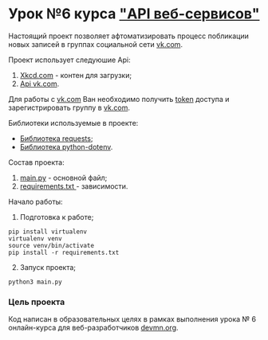 # Урок №6  курса ["API веб-сервисов"](https://dvmn.org/modules/web-api/)

Настоящий проект позволяет афтоматизировать процесс побликации новых записей в группах социальной сети [vk.com](https://vk.com).


Проект использует следуюшие Api:
1. [Хkcd.com](https://xkcd.com/json.html) - контен для загрузки;
2. [Api vk.com](https://vk.com/dev).

Для работы с [vk.com](https://vk.com) Ван необходимо получить [token](https://vk.com/dev/implicit_flow_user) доступа и зарегистрировать группу в [vk.com](https://vk.com).

Библиотеки используемые в проекте:

* [Библиотека requests](https://requests.readthedocs.io/en/master/user/install/#install);
* [Библиотека python-dotenv](https://pypi.org/project/python-dotenv/).


Состав проекта:
1. [main.py](https://github.com/ArtsAnton/devman_hw/tree/main/api/les_6/main.py) - основной файл;
2. [requirements.txt ](https://github.com/ArtsAnton/devman_hw/tree/main/api/les_6/requirements.txt) - зависимости.

Начало работы:
1. Подготовка к работе;

```
pip install virtualenv
virtualenv venv
source venv/bin/activate
pip install -r requirements.txt 
```
2. Запуск проекта;
```
python3 main.py
```

### Цель проекта

Код написан в образовательных целях в рамках выполнения урока № 6 онлайн-курса для веб-разработчиков [devmn.org](https://dvmn.org/modules/).

